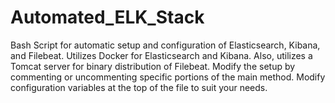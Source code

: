 # Automated_ELK_Stack
Bash Script for automatic setup and configuration of Elasticsearch, Kibana, and Filebeat. Utilizes Docker for Elasticsearch and Kibana. Also, utilizes a Tomcat server for binary distribution of Filebeat. Modify the setup by commenting or uncommenting specific portions of the main method. Modify configuration variables at the top of the file to suit your needs.

